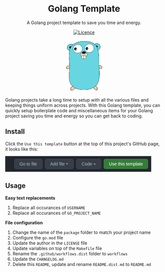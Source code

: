 <div align="center">

# Golang Template

A Golang project template to save you time and energy.

[![Licence](https://img.shields.io/github/license/komandar/golang-template)](LICENSE)

<img src="https://raw.githubusercontent.com/komandar/assets/main/src/golang-template/showcase.png" alt="Showcase">

</div>

Golang projects take a long time to setup with all the various files and keeping things uniform across projects. With this Golang template, you can quickly setup boilerplate code and miscellaneous items for your Golang project saving you time and energy so you can get back to coding.

## Install

Click the `Use this template` button at the top of this project's GitHub page, it looks like this:

<img src="https://raw.githubusercontent.com/komandar/assets/main/src/global/use_template_button.png" alt="Showcase">

## Usage

**Easy text replacements**

1. Replace all occurances of `USERNAME`
1. Replace all occurances of `GO_PROJECT_NAME`

**File configuration**

1. Change the name of the `package` folder to match your project name
1. Configure the `go.mod` file
1. Update the author in the `LICENSE` file
1. Update variables on top of the `Makefile` file
1. Rename the `.github/workflows.dist` folder to `workflows`
1. Update the `CHANGELOG.md`
1. Delete this `README`, update and rename `README.dist.md` to `README.md`
